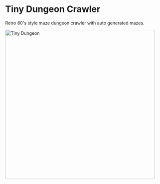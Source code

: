 # Tiny Dungeon Crawler

Retro 80's style maze dungeon crawler with auto generated mazes.

<img src="https://a.fsdn.com/con/app/proj/objeck-lang/screenshots/Dungeon_Crawler.png/max/max/1" title="Tiny Dungeon" width="480"/>
